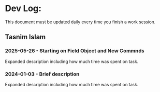 # Dev Log:

This document must be updated daily every time you finish a work session.

## Tasnim Islam

### 2025-05-26 - Starting on Field Object and New Commnds
Expanded description including how much time was spent on task.

### 2024-01-03 - Brief description
Expanded description including how much time was spent on task.
